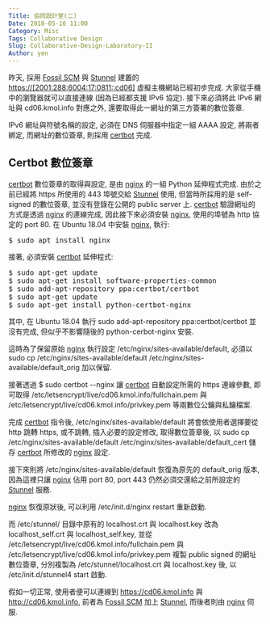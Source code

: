 ```yaml
---
Title: 協同設計室(二)
Date: 2018-05-16 11:00
Category: Misc
Tags: Collaborative Design
Slug: Collaborative-Design-Laboratory-II
Author: yen
---
```


昨天, 採用 [Fossil SCM] 與 [Stunnel] 建置的 <https://[2001:288:6004:17:0811::cd06]> 虛擬主機網站已經初步完成. 大家從手機中的瀏覽器就可以直接連線 (因為已經都支援 IPv6 協定). 接下來必須將此 IPv6 網址與 cd06.kmol.info 對應之外, 還要取得此一網址的第三方簽署的數位簽章.

<!-- PELICAN_END_SUMMARY -->

IPv6 網址與符號名稱的設定, 必須在 DNS 伺服器中指定一組 AAAA 設定, 將兩者綁定, 而網址的數位簽章, 則採用 [certbot] 完成.

Certbot 數位簽章
----

[certbot] 數位簽章的取得與設定, 是由 [nginx] 的一組 Python 延伸程式完成. 由於之前已經將 https 所使用的 443 埠號交給 [Stunnel] 使用, 但當時所採用的是 self-signed 的數位簽章, 並沒有登錄在公開的 public server 上. [certbot] 驗證網址的方式是透過 [nginx] 的連線完成, 因此接下來必須安裝 [nginx], 使用的埠號為 http 協定的 port 80. 在 Ubuntu 18.04 中安裝 [nginx], 執行:

<pre class="brush:jscript">
$ sudo apt install nginx
</pre>

接著, 必須安裝 [certbot] 延伸程式:

<pre class="brush:jscript">
$ sudo apt-get update
$ sudo apt-get install software-properties-common
$ sudo add-apt-repository ppa:certbot/certbot
$ sudo apt-get update
$ sudo apt-get install python-certbot-nginx 
</pre>

其中, 在 Ubuntu 18.04 執行 sudo add-apt-repository ppa:certbot/certbot 並沒有完成, 但似乎不影響隨後的 python-cerbot-nginx 安裝.

這時為了保留原始 [nginx] 執行設定 /etc/nginx/sites-available/default, 必須以 sudo cp /etc/nginx/sites-available/default /etc/nginx/sites-available/default_orig 加以保留.

接著透過 $ sudo certbot --nginx 讓 [certbot] 自動設定所需的 https 連線參數, 即可取得 /etc/letsencrypt/live/cd06.kmol.info/fullchain.pem 與 /etc/letsencrypt/live/cd06.kmol.info/privkey.pem 等兩數位公鑰與私鑰檔案.

完成 [certbot] 指令後, /etc/nginx/sites-available/default 將會依使用者選擇要從 http 跳轉 https, 或不跳轉, 插入必要的設定修改, 取得數位簽章後, 以 sudo cp /etc/nginx/sites-available/default /etc/nginx/sites-available/default_cert 儲存 [certbot] 所修改的 [nginx] 設定.

接下來則將 /etc/nginx/sites-available/default 恢復為原先的 default_orig 版本, 因為這裡只讓 [nginx] 佔用 port 80, port 443 仍然必須交還給之前所設定的 [Stunnel] 服務.

[nginx] 恢復原狀後, 可以利用 /etc/init.d/nginx restart 重新啟動.

而 /etc/stunnel/ 目錄中原有的 localhost.crt 與 localhost.key 改為 localhost_self.crt 與 localhost_self.key, 並從 /etc/letsencrypt/live/cd06.kmol.info/fullchain.pem 與 /etc/letsencrypt/live/cd06.kmol.info/privkey.pem 複製 public signed 的網址數位簽章, 分別複製為 /etc/stunnel/localhost.crt 與 localhost.key 後, 以 /etc/init.d/stunnel4 start 啟動.

假如一切正常, 使用者便可以連線到 <https://cd06.kmol.info> 與 <http://cd06.kmol.info>, 前者為 [Fossil SCM] 加上 [Stunnel], 而後者則由 [nginx] 伺服.

[Fossil SCM]: https://www.fossil-scm.org
[Stunnel]: https://www.stunnel.org/
[certbot]: https://certbot.eff.org/
[nginx]: https://www.nginx.com/